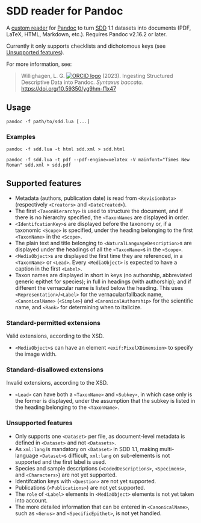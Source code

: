 # SDD reader for Pandoc

A [custom reader](https://pandoc.org/custom-readers.html) for [Pandoc](https://pandoc.org/)
to turn [SDD](https://sdd.tdwg.org/) 1.1 datasets into documents (PDF, LaTeX, HTML, Markdown, etc.).
Requires Pandoc v2.16.2 or later.

Currently it only supports checklists and dichotomous keys (see [Unsupported features](#unsupported-features)).

For more information, see:

> Willighagen, L. G. [![ORCID logo](https://orcid.org/assets/icons/favicon.ico)](https://orcid.org/0000-0002-4751-4637) (2023).
> Ingesting Structured Descriptive Data into Pandoc. _Syntaxus baccata._ https://doi.org/10.59350/yg9hm-f1x47

## Usage

    pandoc -f path/to/sdd.lua [...]

### Examples

    pandoc -f sdd.lua -t html sdd.xml > sdd.html

    pandoc -f sdd.lua -t pdf --pdf-engine=xelatex -V mainfont="Times New Roman" sdd.xml > sdd.pdf

## Supported features

- Metadata (authors, publication date) is read from `<RevisionData>` (respectively `<Creators>`
  and `<DateCreated>`).
- The first `<TaxonHierarchy>` is used to structure the document, and if there is no hierarchy
  specified, the `<TaxonNames` are displayed in order.
- `<IdentifcationKey>`s are displayed before the taxonomy or, if a taxonomic `<Scope>` is specified,
  under the heading belonging to the first `<TaxonName>` in the `<Scope>`.
- The plain text and title belonging to `<NaturalLanguageDescription>`s are displayed under the
  headings of all the `<TaxonName>`s in the `<Scope>`.
- `<MediaObject>`s are displayed the first time they are referenced, in a `<TaxonName>` or `<Lead>`.
  Every `<MediaObject>` is expected to have a caption in the first `<Label>`.
- Taxon names are displayed in short in keys (no authorship, abbreviated generic epithet for
  species); in full in headings (with authorship); and if different the vernacular name is
  listed below the heading. This uses `<Representation>`/`<Label>` for the vernacular/fallback name,
  `<CanonicalName>` (`<Simple>`) and `<CanonicalAuthorship>` for the scientific name, and `<Rank>`
  for determining when to italicize.

### Standard-permitted extensions

Valid extensions, according to the XSD.

- `<MediaObject>`s can have an element `<exif:PixelXDimension>` to specify the image width.

### Standard-disallowed extensions

Invalid extensions, according to the XSD.

- `<Lead>` can have both a `<TaxonName>` and `<Subkey>`, in which case only is the former is
  displayed, under the assumption that the subkey is listed in the heading belonging to the
  `<TaxonName>`.

### Unsupported features

- Only supports one `<Dataset>` per file, as document-level metadata is defined in `<Dataset>`
  and not `<Datasets>`.
- As `xml:lang` is mandatory on `<Dataset>` in SDD 1.1, making multi-language `<Dataset>`s difficult,
  `xml:lang` on sub-elements is not supported and the first label is used.
- Species and sample descriptions (`<CodedDescriptions>`, `<Specimens>`, and `<Characters>`) are not
  yet supported.
- Identifcation keys with `<Question>` are not yet supported.
- Publications (`<Publications>`) are not yet supported.
- The `role` of `<Label>` elements in `<MediaObject>` elements is not yet taken into account.
- The more detailed information that can be entered in `<CanonicalName>`, such as `<Genus>` and
  `<SpecificEpithet>`, is not yet handled.
